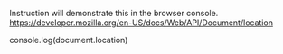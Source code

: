 Instruction will demonstrate this in the browser console.
https://developer.mozilla.org/en-US/docs/Web/API/Document/location

console.log(document.location)

<!-- The Document.location read-only property returns a Location object, which contains information about the URL of the document and provides methods for changing that URL and loading another URL. -->

<!-- Though Document.location is a read-only Location object, you can also assign a string to it. This means that you can work with document.location as if it were a string in most cases: document.location = 'http://www.example.com' is a synonym of document.location.href = 'http://www.example.com'. If you assign another string to it, browser will load the website you assigned. -->

